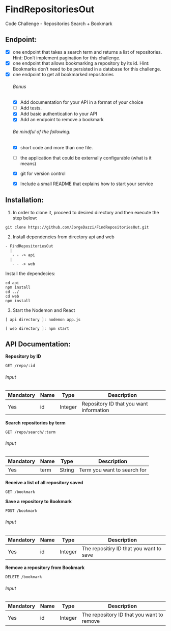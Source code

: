 # FindRepositoriesOut
Code Challenge - Repositories Search + Bookmark


## Endpoint:
- [x] one endpoint that takes a search term and returns a list of repositories. Hint: Don’t
implement pagination for this challenge.
- [x] one endpoint that allows bookmarking a repository by its id. Hint: Bookmarks don’t need
to be persisted in a database for this challenge.
- [x] one endpoint to get all bookmarked repositories
    ###### Bonus
    - [x] Add documentation for your API in a format of your choice
    - [ ] Add tests.
    - [x] Add basic authentication to your API
    - [x] Add an endpoint to remove a bookmark

    ###### Be mindful of the following:
    - [x] short code and more than one file.
    - [ ] the application that could be externally configurable (what is it means)
    - [x] git for version control
    - [x] Include a small README that explains how to start your service
    
    
## Installation:

1. In order to clone it, proceed to desired directory and then execute the step below:
`````
git clone https://github.com/JorgeDazzi/FindRepositoriesOut.git
`````
2. Install dependencies from directory api and web
`````
- FindRepositoriesOut
  |
   - - -> api
  |
   - - -> web
`````  
Install the dependecies:
`````
cd api
npm install
cd ../
cd web
npm install
`````
3. Start the Nodemon and React
  `````
  [ api directory ]: nodemon app.js
  `````
  
  `````
  [ web directory ]: npm start
  `````

## API Documentation:

__Repository by ID__
`````
GET /repo/:id
`````
###### Input
Mandatory | Name | Type | Description
----------|-----|------|------------
Yes | id | Integer| Repository ID that you want information


__Search repositories by term__
`````
GET /repo/search/:term
`````
###### Input
Mandatory | Name | Type | Description
----------|-----|------|------------
Yes | term | String| Term you want to search for


__Receive a list of all repository saved__
`````
GET /bookmark
`````


__Save a repository to Bookmark__
`````
POST /bookmark
`````
###### Input
Mandatory | Name | Type | Description
----------|-----|------|------------
Yes | id | Integer| The repositiry ID that you want to save



__Remove a repository from Bookmark__
`````
DELETE /bookmark
`````
###### Input
Mandatory | Name | Type | Description
----------|-----|------|------------
Yes | id | Integer| The repository ID that you want to remove
